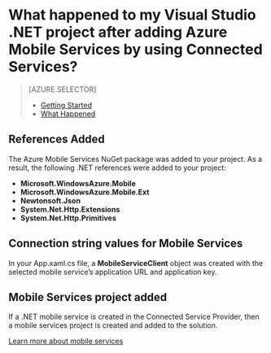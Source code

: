 <properties 
	pageTitle="What happened to my .NET project after adding Mobile Services by using Visual Studio Connected Services | Windows Azure" 
	description="Describes what happened in your Visual Studio .NET project after adding Azure Mobile Services by using Connected Services " 
	services="mobile-services" 
	documentationCenter="" 
	authors="patshea123" 
	manager="douge" 
	editor=""/>

<tags
	ms.service="mobile-services"
	ms.date="09/17/2015"
	wacn.date=""/>

# What happened to my Visual Studio .NET project after adding Azure Mobile Services by using Connected Services?

> [AZURE.SELECTOR]
> - [Getting Started](/documentation/articles/vs-mobile-services-dotnet-getting-started)
> - [What Happened](/documentation/articles/vs-mobile-services-dotnet-what-happened)

## References Added

The Azure Mobile Services NuGet package was added to your project. As a result, the following .NET references were added to your project:

- **Microsoft.WindowsAzure.Mobile**
- **Microsoft.WindowsAzure.Mobile.Ext**
- **Newtonsoft.Json**
- **System.Net.Http.Extensions**
- **System.Net.Http.Primitives** 

## Connection string values for Mobile Services

In your App.xaml.cs file, a **MobileServiceClient** object was created with the selected mobile service’s application URL and application key. 

## Mobile Services project added

If a .NET mobile service is created in the Connected Service Provider, then a mobile services project is created and added to the solution.


[Learn more about mobile services](/documentation/services/mobile-services/) 
